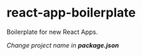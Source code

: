 # react-app-boilerplate

Boilerplate for new React Apps.

_Change project name in **package.json**_
